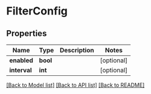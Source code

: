 # FilterConfig

## Properties
Name | Type | Description | Notes
------------ | ------------- | ------------- | -------------
**enabled** | **bool** |  | [optional] 
**interval** | **int** |  | [optional] 

[[Back to Model list]](../../README.md#documentation-for-models) [[Back to API list]](../../README.md#documentation-for-api-endpoints) [[Back to README]](../../README.md)


